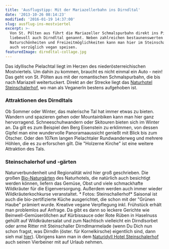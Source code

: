 ```yaml
---
title: 'Ausflugstipp: Mit der Mariazellerbahn ins Dirndltal'
date: '2013-10-26 08:14:23'
modified: '2016-01-19 14:37:00'
slug: ausflug-ins-mostviertel
excerpt: >-
  Von St. Pölten aus führt die Mariazeller Schmalspurbahn direkt ins Pielachtal,
  liebevoll auch Dirndltal genannt. Neben zahlreichen bestaunenswerten
  Naturschönheiten und Freizeitmöglichkeiten kann man hier im Steinschalerhof
  auch vorzüglich vegan speisen.
featuredImage: dirndltal-collage.jpg
---
```


Das idyllische Pielachtal liegt im Herzen des niederösterreichischen Mostviertels. Um dahin zu kommen, braucht es nicht einmal ein Auto - nein! Das geht von St. Pölten aus mit der romantischen Schmalspurbahn, die bis nach Mariazell weitertuckert. Direkt an der Strecke liegt das [Naturhotel Steinschalerhof](http://www.steinschaler.at/index.php), wo man als VeganerIn bestens aufgehoben ist.

### Attraktionen des Dirndltals

Ob Sommer oder Winter, das malerische Tal hat immer etwas zu bieten. Wandern und spazieren gehen oder Mountainbiken kann man hier ganz hervorragend. Schneeschuhwandern oder Skitouren bieten sich im Winter an. Da gilt es zum Beispiel den Berg Eisenstein zu erklimmen, von dessen Gipfel man eine wundervolle Panoramaaussicht genießt mit Blick bis zum Ötscher. Oder den 107km langen Pielachtaler Rundwanderweg und mehrere Höhlen, die es zu erforschen gilt. Die "Holzerne Kirche" ist eine weitere Attraktion des Tals.

### Steinschalerhof und -gärten

Naturverbundenheit und Regionalität wird hier groß geschrieben. Die großen [Bio-Naturgärten](http://www.steinschaler.at/natur.php) des Naturhotels, die natürlich auch besichtigt werden können, liefern das Gemüse, Obst und viele schmackhafte Wildkräuter für die Eigenversorgung. Außerdem werden auch immer wieder Wildkräuterkochkurse veranstaltet. <!-- Image removed (no copyright): steinschallerhof-collage.jpg --> \* Fotos: Steinschallerhof\* Saisonal ist auch die bio-zertifizierte Küche ausgerichtet, die schon mit der "Grünen Haube" prämiert wurde. Kreative vegane Verpflegung inkl. Frühstück erhält man problemlos auf Anfrage. Da gibt es dann so leckere Gerichte wie Beinwell-Gemüseröllchen auf Kürbissauce oder Rote Rüben in Haselnuss gehüllt auf Wildkräutersalat und zum Nachtisch vielleicht ein Dirndlsorbet oder arme Ritter mit Steinschaller Dirndlmarmelade (wenn Du Dich nun schon fragst, was Dirndln (öster. für Kornelkirsche) eigentlich sind, dann sieh mal [hier](http://de.wikipedia.org/wiki/Kornelkirsche)). Übrigens kann man in dem [Naturidyll Hotel Steinschalerhof](http://www.naturidyll.com/hotels-oesterreich-urlaub/hotel/hotel-steinschalerhof-im-dirndltal/) auch seinen Vierbeiner mit auf Urlaub nehmen.
